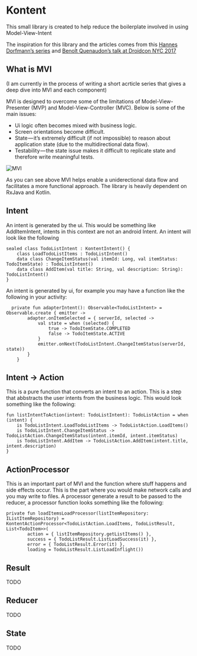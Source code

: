 # Kontent

This small library is created to help reduce the boilerplate involved in using Model-View-Intent

The inspiration for this library and the articles comes from this [Hannes Dorfmann’s series](https://medium.com/r/?url=http%3A%2F%2Fhannesdorfmann.com%2Fandroid%2Fmosby3-mvi-1) and [Benoît Quenaudon’s talk at Droidcon NYC 2017](https://medium.com/r/?url=https%3A%2F%2Fwww.youtube.com%2Fwatch%3Fv%3DPXBXcHQeDLE)


## What is MVI
(I am currently in the process of writing a short acrticle series that gives a deep dive into MVI and each component)

MVI is designed to overcome some of the limitations of Model-View-Presenter (MVP) and Model-View-Controller (MVC). Below is some of the main issues:
* Ui logic often becomes mixed with business logic.
* Screen orientations become difficult.
* State — it’s extremely difficult (if not impossible) to reason about application state (due to the multidirectional data flow).
* Testability — the state issue makes it difficult to replicate state and therefore write meaningful tests.

![MVI](https://raw.githubusercontent.com/gumil/basamto/master/art/mvi.png)

As you can see above MVI helps enable a uniderectional data flow and facilitates a more functional approach. The library is heavily dependent on RxJava and Kotlin.

## Intent
An intent is generated by the ui. This would be something like AddItemIntent, intents in this context are not an android Intent. An intent will look like the following
```
sealed class TodoListIntent : KontentIntent() {
    class LoadTodoListItems : TodoListIntent()
    data class ChangeItemStatus(val itemId: Long, val itemStatus: TodoItemState) : TodoListIntent()
    data class AddItem(val title: String, val description: String): TodoListIntent()
}
```

An intent is generated by ui, for example you may have a function like the following in your activity:
```
  private fun adapterIntent(): Observable<TodoListIntent> = Observable.create { emitter ->
        adapter.onItemSelected = { serverId, selected ->
            val state = when (selected) {
                true -> TodoItemState.COMPLETED
                false -> TodoItemState.ACTIVE
            }
            emitter.onNext(TodoListIntent.ChangeItemStatus(serverId, state))
        }
    }
```

## Intent -> Action
This is a pure function that converts an intent to an action. This is a step that abbstracts the user intents from the business logic. This would look something like the following:
```
fun listIntentToAction(intent: TodoListIntent): TodoListAction = when (intent) {
    is TodoListIntent.LoadTodoListItems -> TodoListAction.LoadItems()
    is TodoListIntent.ChangeItemStatus -> TodoListAction.ChangeItemStatus(intent.itemId, intent.itemStatus)
    is TodoListIntent.AddItem -> TodoListAction.AddItem(intent.title, intent.description)
}
```

## ActionProcessor
This is an important part of MVI and the function where stuff happens and side effects occur. This is the part where you would make network calls and you may write to files. A processor generate a result to be passed to the reducer, a processor function looks something like the following:
```
private fun loadItemsLoadProcessor(listItemRepository: IListItemRepository) = KontentActionProcessor<TodoListAction.LoadItems, TodoListResult, List<TodoItem>>(
        action = { listItemRepository.getListItems() },
        success = { TodoListResult.ListLoadSuccess(it) },
        error = { TodoListResult.Error(it) },
        loading = TodoListResult.ListLoadInflight())
```

## Result
TODO

## Reducer
TODO

## State
TODO
